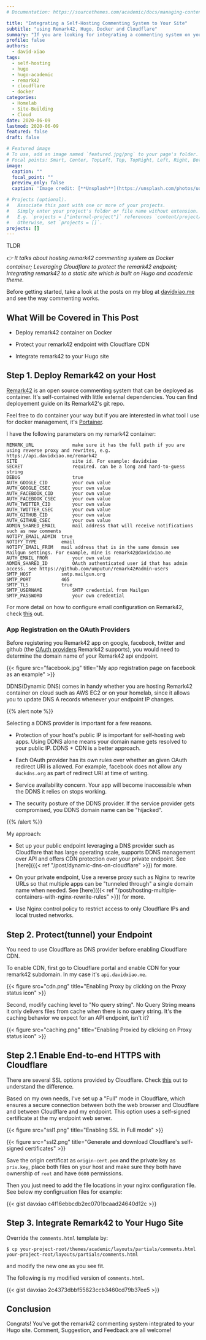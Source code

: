```yaml
---
# Documentation: https://sourcethemes.com/academic/docs/managing-content/

title: "Integrating a Self-Hosting Commenting System to Your Site"
subtitle: "using Remark42, Hugo, Docker and Cloudflare"
summary: "If you are looking for integrating a commenting system on your site but also like to have control over its infrastructure and data, this is how I did it."
profile: false
authors:
  - david-xiao
tags:
  - self-hosting
  - hugo
  - hugo-academic
  - remark42
  - cloudflare
  - docker
categories:
  - Homelab
  - Site-Building
  - Cloud
date: 2020-06-09
lastmod: 2020-06-09
featured: false
draft: false

# Featured image
# To use, add an image named `featured.jpg/png` to your page's folder.
# Focal points: Smart, Center, TopLeft, Top, TopRight, Left, Right, BottomLeft, Bottom, BottomRight.
image:
  caption: ""
  focal_point: ""
  preview_only: false
  caption: 'Image credit: [**Unsplash**](https://unsplash.com/photos/uq5RMAZdZG4)'

# Projects (optional).
#   Associate this post with one or more of your projects.
#   Simply enter your project's folder or file name without extension.
#   E.g. `projects = ["internal-project"]` references `content/project/deep-learning/index.md`.
#   Otherwise, set `projects = []`.
projects: []
---
```


TLDR

*👉 It talks about hosting remark42 commenting system as Docker container; Leveraging Cloudflare to protect the remark42 endpoint; Integrating remark42 to a static site which is built on Hugo and academic theme.*

Before getting started, take a look at the posts on my blog at [davidxiao.me](https://davidxiao.me/) and see the way commenting works.

## What Will be Covered in This Post

- Deploy remark42 container on Docker

- Protect your remark42 endpoint with Cloudflare CDN
- Integrate remark42 to your Hugo site

## Step 1. Deploy Remark42 on your Host

[Remark42](https://remark42.com/) is an open source commenting system that can be deployed as container. It's self-contained with little external dependencies. You can find deployement guide on its Remark42's git repo.

Feel free to do container your way but if you are interested in what tool I use for docker management, it's [Portainer](https://github.com/portainer/portainer).

I have the following parameters on my remark42 container:

```
REMARK_URL              make sure it has the full path if you are using reverse proxy and rewrites, e.g. https://api.davidxiao.me/remark42
SITE	                site id. For example: davidxiao
SECRET	                required. can be a long and hard-to-guess string
DEBUG	                true
AUTH_GOOGLE_CID         your own value
AUTH_GOOGLE_CSEC        your own value
AUTH_FACEBOOK_CID       your own value
AUTH_FACEBOOK_CSEC      your own value
AUTH_TWITTER_CID        your own value
AUTH_TWITTER_CSEC       your own value
AUTH_GITHUB_CID         your own value
AUTH_GITHUB_CSEC        your own value
ADMIN_SHARED_EMAIL      mail address that will receive notifications such as new comments
NOTIFY_EMAIL_ADMIN	true
NOTIFY_TYPE	        email
NOTIFY_EMAIL_FROM	mail address that is in the same domain see Mailgun settings. For example, mine is remark42@davidxiao.me
AUTH_EMAIL_FROM	        your own value
ADMIN_SHARED_ID	        OAuth authenticated user id that has admin access. see https://github.com/umputun/remark42#admin-users
SMTP_HOST	        smtp.mailgun.org
SMTP_PORT	        465
SMTP_TLS	        true
SMTP_USERNAME	        SMTP credential from Mailgun
SMTP_PASSWORD	        your own credential
```

For more detail on how to configure email configuration on Remark42, check [this](https://github.com/umputun/remark42/blob/master/docs/email.md) out.

### App Registration on the OAuth Providers

Before registering you Remark42 app on google, facebook, twitter and github (the [OAuth providers](https://en.wikipedia.org/wiki/List_of_OAuth_providers) Remark42 supports), you would need to determine the domain name of your Remark42 api endpoint.

{{< figure src="facebook.jpg" title="My app registration page on facebook as an example" >}}

DDNS(Dynamic DNS) comes in handy whether you are hosting Remark42 container on cloud such as AWS EC2 or on your homelab, since it allows you to update DNS A records whenever your endpoint IP changes.

{{% alert note %}}

Selecting a DDNS provider is important for a few reasons.

- Protection of your host's public IP is important for self-hosting web apps. Using DDNS alone means your domain name gets resolved to your public IP.  DDNS + CDN is a better approach.

- Each OAuth provider has its own rules over whether an given OAuth redirect URI is allowed. For example, facebook does not allow any `duckdns.org` as part of redirect URI at time of writing.

- Service availability concern. Your app will become inaccessible when the DDNS it relies on stops working.

- The security posture of the DDNS provider. If the service provider gets compromised, you DDNS domain name can be "hijacked".

{{% /alert %}}

My approach:

- Set up your public endpoint leveraging a DNS provider such as Cloudflare that has large operating scale, supports DDNS management over API and offers CDN protection over your private endpoint. See [here]({{< ref "/post/dynamic-dns-on-cloudflare" >}}) for more.

- On your private endpoint, Use a reverse proxy such as Nginx to rewrite URLs so that multiple apps can be "tunneled through" a single domain name when needed. See [here]({{< ref "/post/hosting-multiple-containers-with-nginx-rewrite-rules" >}}) for more.

- Use Nginx control policy to restrict access to only Cloudflare IPs and local trusted networks.

## Step 2. Protect(tunnel) your Endpoint

You need to use Cloudflare as DNS provider before enabling Cloudflare CDN.

To enable CDN, first go to Cloudflare portal and enable CDN for your remark42 subdomain. In my case it's `api.davidxiao.me`.

{{< figure src="cdn.png" title="Enabling Proxy by clicking on the Proxy status icon" >}}

Second, modify caching level to "No query string". No Query String means it only delivers files from cache when there is no query string. It's the caching behavior we expect for an API endpoint, isn't it?

{{< figure src="caching.png" title="Enabling Proxied by clicking on Proxy status icon" >}}

## Step 2.1 Enable End-to-end HTTPS with Cloudflare

There are several SSL options provided by Cloudflare. Check [this](https://support.cloudflare.com/hc/en-us/articles/200170416-End-to-end-HTTPS-with-Cloudflare-Part-3-SSL-options#h_845b3d60-9a03-4db0-8de6-20edc5b11057) out to understand the difference.

Based on my own needs, I've set up a "Full" mode in Cloudflare, which ensures a secure connection between both the web browser and Cloudflare and between Cloudflare and my endpoint. This option uses a self-signed certificate at the my endpoint web server.

{{< figure src="ssl1.png" title="Enabling SSL in Full mode" >}}

{{< figure src="ssl2.png" title="Generate and download Cloudflare's self-signed certificates" >}}

Save the origin certificat as `origin-cert.pem` and the private key as `priv.key`, place both files on your host and make sure they both have ownership of `root` and have `0600` permissions.

Then you just need to add the file locations in your nginx configuration file. See below my configruation files for example:

{{< gist davxiao c4f16ebbcdb2ec0701bcaad24640d12c >}}

## Step 3. Integrate Remark42 to Your Hugo Site

Override the `comments.html` template by:

    $ cp your-project-root/themes/academic/layouts/partials/comments.html your-project-root/layouts/partials/comments.html

and modify the new one as you see fit.

The following is my modified version of `comments.html`.

{{< gist davxiao 2c4373dbbf55823ccb3460cd79b37ee5 >}}

## Conclusion

Congrats! You've got the remark42 commenting system integrated to your Hugo site. Comment, Suggestion, and Feedback are all welcome!
